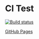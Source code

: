# CI Test

[![Build status](https://ci.appveyor.com/api/projects/status/icqwmhfq84c09ax2?svg=true)](https://ci.appveyor.com/project/S1owPock/events)

[GitHub Pages](https://s1owpock.github.io/events/)